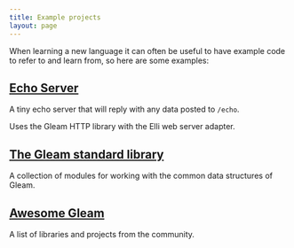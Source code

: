 ```yaml
---
title: Example projects
layout: page
---
```


When learning a new language it can often be useful to have example code to
refer to and learn from, so here are some examples:


## [Echo Server](https://github.com/gleam-lang/example-echo-server)


A tiny echo server that will reply with any data posted to `/echo`.

Uses the Gleam HTTP library with the Elli web server adapter.


## [The Gleam standard library](https://github.com/gleam-lang/stdlib)

A collection of modules for working with the common data structures of Gleam.


## [Awesome Gleam](https://github.com/gleam-lang/awesome-gleam)

A list of libraries and projects from the community.
